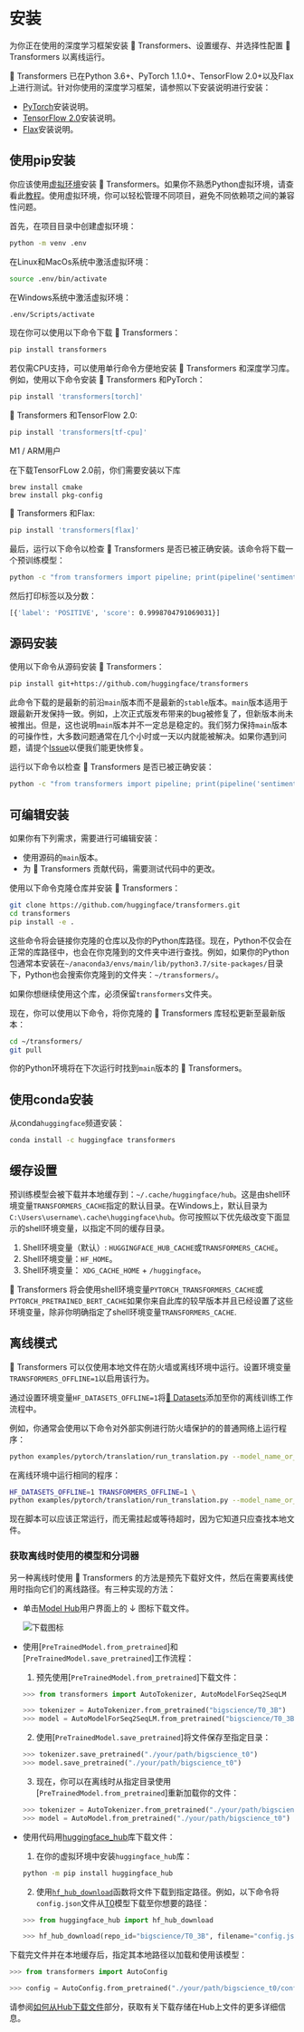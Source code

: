 <!---
Copyright 2022 The HuggingFace Team. All rights reserved.

Licensed under the Apache License, Version 2.0 (the "License");
you may not use this file except in compliance with the License.
You may obtain a copy of the License at

    http://www.apache.org/licenses/LICENSE-2.0

Unless required by applicable law or agreed to in writing, software
distributed under the License is distributed on an "AS IS" BASIS,
WITHOUT WARRANTIES OR CONDITIONS OF ANY KIND, either express or implied.
See the License for the specific language governing permissions and
limitations under the License.

⚠️ Note that this file is in Markdown but contain specific syntax for our doc-builder (similar to MDX) that may not be
rendered properly in your Markdown viewer.

-->

# 安装

为你正在使用的深度学习框架安装 🤗 Transformers、设置缓存、并选择性配置 🤗 Transformers 以离线运行。

🤗 Transformers 已在Python 3.6+、PyTorch 1.1.0+、TensorFlow 2.0+以及Flax上进行测试。针对你使用的深度学习框架，请参照以下安装说明进行安装：

* [PyTorch](https://pytorch.org/get-started/locally/)安装说明。
* [TensorFlow 2.0](https://www.tensorflow.org/install/pip)安装说明。
* [Flax](https://flax.readthedocs.io/en/latest/)安装说明。

## 使用pip安装

你应该使用[虚拟环境](https://docs.python.org/3/library/venv.html)安装 🤗 Transformers。如果你不熟悉Python虚拟环境，请查看此[教程](https://packaging.python.org/guides/installing-using-pip-and-virtual-environments/)。使用虚拟环境，你可以轻松管理不同项目，避免不同依赖项之间的兼容性问题。

首先，在项目目录中创建虚拟环境：

```bash
python -m venv .env
```

在Linux和MacOs系统中激活虚拟环境：

```bash
source .env/bin/activate
```
在Windows系统中激活虚拟环境：

```bash
.env/Scripts/activate
```

现在你可以使用以下命令下载 🤗 Transformers：

```bash
pip install transformers
```

若仅需CPU支持，可以使用单行命令方便地安装 🤗 Transformers 和深度学习库。例如，使用以下命令安装 🤗 Transformers 和PyTorch：

```bash
pip install 'transformers[torch]'
```

🤗 Transformers 和TensorFlow 2.0:

```bash
pip install 'transformers[tf-cpu]'
```

<Tip warning={true}>

M1 / ARM用户
    
在下载TensorFLow 2.0前，你们需要安装以下库
```
brew install cmake
brew install pkg-config
```

</Tip>

🤗 Transformers 和Flax:

```bash
pip install 'transformers[flax]'
```

最后，运行以下命令以检查 🤗 Transformers 是否已被正确安装。该命令将下载一个预训练模型：

```bash
python -c "from transformers import pipeline; print(pipeline('sentiment-analysis')('we love you'))"
```

然后打印标签以及分数：

```bash
[{'label': 'POSITIVE', 'score': 0.9998704791069031}]
```

## 源码安装

使用以下命令从源码安装 🤗 Transformers：

```bash
pip install git+https://github.com/huggingface/transformers
```

此命令下载的是最新的前沿`main`版本而不是最新的`stable`版本。`main`版本适用于跟最新开发保持一致。例如，上次正式版发布带来的bug被修复了，但新版本尚未被推出。但是，这也说明`main`版本并不一定总是稳定的。我们努力保持`main`版本的可操作性，大多数问题通常在几个小时或一天以内就能被解决。如果你遇到问题，请提个[Issue](https://github.com/huggingface/transformers/issues)以便我们能更快修复。

运行以下命令以检查 🤗 Transformers 是否已被正确安装：

```bash
python -c "from transformers import pipeline; print(pipeline('sentiment-analysis')('I love you'))"
```

## 可编辑安装

如果你有下列需求，需要进行可编辑安装：

* 使用源码的`main`版本。
* 为 🤗 Transformers 贡献代码，需要测试代码中的更改。

使用以下命令克隆仓库并安装 🤗 Transformers：

```bash
git clone https://github.com/huggingface/transformers.git
cd transformers
pip install -e .
```

这些命令将会链接你克隆的仓库以及你的Python库路径。现在，Python不仅会在正常的库路径中，也会在你克隆到的文件夹中进行查找。例如，如果你的Python包通常本安装在`~/anaconda3/envs/main/lib/python3.7/site-packages/`目录下，Python也会搜索你克隆到的文件夹：`~/transformers/`。

<Tip warning={true}>

如果你想继续使用这个库，必须保留`transformers`文件夹。

</Tip>

现在，你可以使用以下命令，将你克隆的 🤗 Transformers 库轻松更新至最新版本：

```bash
cd ~/transformers/
git pull
```

你的Python环境将在下次运行时找到`main`版本的 🤗 Transformers。

## 使用conda安装

从conda`huggingface`频道安装：

```bash
conda install -c huggingface transformers
```

## 缓存设置

预训练模型会被下载并本地缓存到：`~/.cache/huggingface/hub`。这是由shell环境变量`TRANSFORMERS_CACHE`指定的默认目录。在Windows上，默认目录为`C:\Users\username\.cache\huggingface\hub`。你可按照以下优先级改变下面显示的shell环境变量，以指定不同的缓存目录。

1. Shell环境变量（默认）: `HUGGINGFACE_HUB_CACHE`或`TRANSFORMERS_CACHE`。
2. Shell环境变量：`HF_HOME`。
3. Shell环境变量： `XDG_CACHE_HOME` + `/huggingface`。

<Tip>

🤗 Transformers 将会使用shell环境变量`PYTORCH_TRANSFORMERS_CACHE`或`PYTORCH_PRETRAINED_BERT_CACHE`如果你来自此库的较早版本并且已经设置了这些环境变量，除非你明确指定了shell环境变量`TRANSFORMERS_CACHE`.

</Tip>

## 离线模式

🤗 Transformers 可以仅使用本地文件在防火墙或离线环境中运行。设置环境变量`TRANSFORMERS_OFFLINE=1`以启用该行为。

<Tip>

通过设置环境变量`HF_DATASETS_OFFLINE=1`将[🤗 Datasets](https://huggingface.co/docs/datasets/)添加至你的离线训练工作流程中。

</Tip>

例如，你通常会使用以下命令对外部实例进行防火墙保护的的普通网络上运行程序：

```bash
python examples/pytorch/translation/run_translation.py --model_name_or_path t5-small --dataset_name wmt16 --dataset_config ro-en ...
```

在离线环境中运行相同的程序：

```bash
HF_DATASETS_OFFLINE=1 TRANSFORMERS_OFFLINE=1 \
python examples/pytorch/translation/run_translation.py --model_name_or_path t5-small --dataset_name wmt16 --dataset_config ro-en ...
```

现在脚本可以应该正常运行，而无需挂起或等待超时，因为它知道只应查找本地文件。

### 获取离线时使用的模型和分词器

另一种离线时使用 🤗 Transformers 的方法是预先下载好文件，然后在需要离线使用时指向它们的离线路径。有三种实现的方法：

* 单击[Model Hub](https://huggingface.co/models)用户界面上的 ↓ 图标下载文件。

    ![下载图标](https://huggingface.co/datasets/huggingface/documentation-images/resolve/main/download-icon.png)

* 使用[`PreTrainedModel.from_pretrained`]和[`PreTrainedModel.save_pretrained`]工作流程：

    1. 预先使用[`PreTrainedModel.from_pretrained`]下载文件：

    ```py
    >>> from transformers import AutoTokenizer, AutoModelForSeq2SeqLM

    >>> tokenizer = AutoTokenizer.from_pretrained("bigscience/T0_3B")
    >>> model = AutoModelForSeq2SeqLM.from_pretrained("bigscience/T0_3B")
    ```

    2. 使用[`PreTrainedModel.save_pretrained`]将文件保存至指定目录：

    ```py
    >>> tokenizer.save_pretrained("./your/path/bigscience_t0")
    >>> model.save_pretrained("./your/path/bigscience_t0")
    ```

    3. 现在，你可以在离线时从指定目录使用[`PreTrainedModel.from_pretrained`]重新加载你的文件：

    ```py
    >>> tokenizer = AutoTokenizer.from_pretrained("./your/path/bigscience_t0")
    >>> model = AutoModel.from_pretrained("./your/path/bigscience_t0")
    ```

* 使用代码用[huggingface_hub](https://github.com/huggingface/huggingface_hub/tree/main/src/huggingface_hub)库下载文件：

    1. 在你的虚拟环境中安装`huggingface_hub`库：

    ```bash
    python -m pip install huggingface_hub
    ```

    2. 使用[`hf_hub_download`](https://huggingface.co/docs/hub/adding-a-library#download-files-from-the-hub)函数将文件下载到指定路径。例如，以下命令将`config.json`文件从[T0](https://huggingface.co/bigscience/T0_3B)模型下载至你想要的路径：

    ```py
    >>> from huggingface_hub import hf_hub_download

    >>> hf_hub_download(repo_id="bigscience/T0_3B", filename="config.json", cache_dir="./your/path/bigscience_t0")
    ```

下载完文件并在本地缓存后，指定其本地路径以加载和使用该模型：

```py
>>> from transformers import AutoConfig

>>> config = AutoConfig.from_pretrained("./your/path/bigscience_t0/config.json")
```

<Tip>

请参阅[如何从Hub下载文件](https://huggingface.co/docs/hub/how-to-downstream)部分，获取有关下载存储在Hub上文件的更多详细信息。

</Tip>
